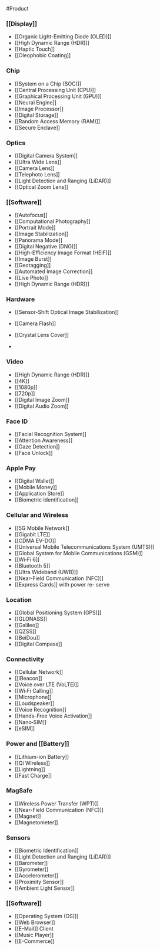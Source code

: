 #Product

### [[Display]]
- [[Organic Light-Emitting Diode (OLED)]]
- [[High Dynamic Range (HDR)]]
- [[Haptic Touch]]
- [[Oleophobic Coating]]


### Chip 
- [[System on a Chip (SOC)]]
- [[Central Processing Unit (CPU)]]
- [[Graphical Processing Unit (GPU)]]
- [[Neural Engine]]
- [[Image Processor]]
- [[Digital Storage]]
- [[Random Access Memory (RAM)]]
- [[Secure Enclave]]


### Optics
- [[Digital Camera System]]
- [[Ultra Wide Lens]]
- [[Camera Lens]]
- [[Telephoto Lens]]
- [[Light Detection and Ranging (LiDAR)]]
- [[Optical Zoom Lens]]


### [[Software]]
- [[Autofocus]]
- [[Computational Photography]]
- [[Portrait Mode]]
- [[Image Stabilization]]
- [[Panorama Mode]]
- [[Digital Negative (DNG)]]
- [[High-Efficiency Image Format (HEIF)]]
- [[Image Burst]]
- [[Geotagging]]
- [[Automated Image Correction]]
- [[Live Photo]]
- [[High Dynamic Range (HDR)]]


### Hardware
- [[Sensor-Shift Optical Image Stabilization]]
- [[Camera Flash]]
- [[Crystal Lens Cover]]

- 
### Video
- [[High Dynamic Range (HDR)]]
- [[4K]]
- [[1080p]]
- [[720p]]
- [[Digital Image Zoom]]
- [[Digital Audio Zoom]]


### Face ID
- [[Facial Recognition System]]
- [[Attention Awareness]]
- [[Gaze Detection]]
- [[Face Unlock]]


### Apple Pay
- [[Digital Wallet]]
- [[Mobile Money]]
- [[Application Store]]
- [[Biometric Identification]]


### Cellular and Wireless
- [[5G Mobile Network]]
- [[Gigabit LTE]]
- [[CDMA EV-DO]]
- [[Universal Mobile Telecommunications System (UMTS)]]
- [[Global System for Mobile Communications (GSM)]]
- [[Wi‑Fi 6]]
- [[Bluetooth 5]]
- [[Ultra Wideband (UWB)]]
- [[Near-Field Communication (NFC)]]
- [[Express Cards]] with power re- serve


### Location
- [[Global Positioning System (GPS)]]
- [[GLONASS]]
- [[Galileo]]
- [[QZSS]]
- [[BeiDou]]
- [[Digital Compass]]


### Connectivity
- [[Cellular Network]]
- [[iBeacon]]
- [[Voice over LTE (VoLTE)]]
- [[Wi‑Fi Calling]]
- [[Microphone]]
- [[Loudspeaker]]
- [[Voice Recognition]]
- [[Hands-Free Voice Activation]]
- [[Nano‑SIM]]
- [[eSIM]]


### Power and [[Battery]]
- [[Lithium-ion Battery]]
- [[Qi Wireless]]
- [[Lightning]]
- [[Fast Charge]]


### MagSafe
- [[Wireless Power Transfer (WPT)]]
- [[Near-Field Communication (NFC)]]
- [[Magnet]]
- [[Magnetometer]]


### Sensors
- [[Biometric Identification]]
- [[Light Detection and Ranging (LiDAR)]]
- [[Barometer]]
- [[Gyrometer]]
- [[Accelerometer]]
- [[Proximity Sensor]]
- [[Ambient Light Sensor]]


### [[Software]]
- [[Operating System (OS)]]
- [[Web Browser]]
- [[E-Mail]] Client
- [[Music Player]]
- [[E-Commerce]]
